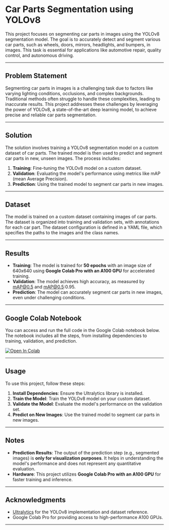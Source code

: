 # Car Parts Segmentation using YOLOv8

This project focuses on segmenting car parts in images using the YOLOv8 segmentation model. The goal is to accurately detect and segment various car parts, such as wheels, doors, mirrors, headlights, and bumpers, in images. This task is essential for applications like automotive repair, quality control, and autonomous driving.

---

## Problem Statement
Segmenting car parts in images is a challenging task due to factors like varying lighting conditions, occlusions, and complex backgrounds. Traditional methods often struggle to handle these complexities, leading to inaccurate results. This project addresses these challenges by leveraging the power of YOLOv8, a state-of-the-art deep learning model, to achieve precise and reliable car parts segmentation.

---

## Solution
The solution involves training a YOLOv8 segmentation model on a custom dataset of car parts. The trained model is then used to predict and segment car parts in new, unseen images. The process includes:

1. **Training**: Fine-tuning the YOLOv8 model on a custom dataset.
2. **Validation**: Evaluating the model's performance using metrics like mAP (mean Average Precision).
3. **Prediction**: Using the trained model to segment car parts in new images.

---

## Dataset
The model is trained on a custom dataset containing images of car parts. The dataset is organized into training and validation sets, with annotations for each car part. The dataset configuration is defined in a YAML file, which specifies the paths to the images and the class names.

---

## Results
- **Training**: The model is trained for **50 epochs** with an image size of 640x640 using **Google Colab Pro with an A100 GPU** for accelerated training.
- **Validation**: The model achieves high accuracy, as measured by mAP@0.5 and mAP@0.5:0.95.
- **Prediction**: The model can accurately segment car parts in new images, even under challenging conditions.

---

## Google Colab Notebook
You can access and run the full code in the Google Colab notebook below. The notebook includes all the steps, from installing dependencies to training, validation, and prediction.

[![Open In Colab](https://colab.research.google.com/assets/colab-badge.svg)](https://colab.research.google.com/drive/1sJoWCRZ06s4Gno-pHOhQi0l03Ffu1Y9x?usp=sharing)

---

## Usage
To use this project, follow these steps:

1. **Install Dependencies**: Ensure the Ultralytics library is installed.
2. **Train the Model**: Train the YOLOv8 model on your custom dataset.
3. **Validate the Model**: Evaluate the model's performance on the validation set.
4. **Predict on New Images**: Use the trained model to segment car parts in new images.

---

## Notes
- **Prediction Results**: The output of the prediction step (e.g., segmented images) is **only for visualization purposes**. It helps in understanding the model's performance and does not represent any quantitative evaluation.
- **Hardware**: This project utilizes **Google Colab Pro with an A100 GPU** for faster training and inference.

---

## Acknowledgments
- [Ultralytics](https://docs.ultralytics.com/datasets/segment/carparts-seg/) for the YOLOv8 implementation and dataset reference.
- Google Colab Pro for providing access to high-performance A100 GPUs.

---

